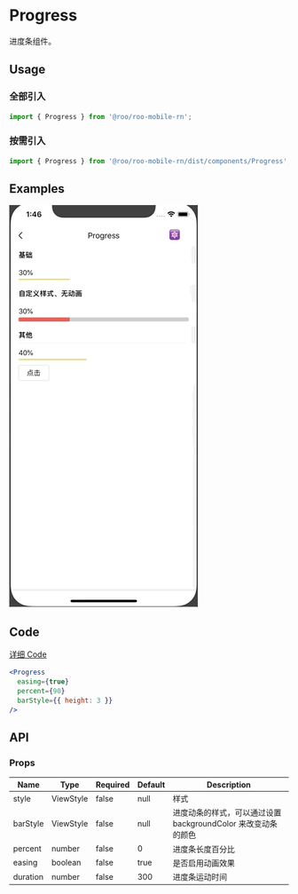 # Progress

进度条组件。

## Usage

### 全部引入
```js
import { Progress } from '@roo/roo-mobile-rn';
```

### 按需引入
```js
import { Progress } from '@roo/roo-mobile-rn/dist/components/Progress';
```

## Examples

![image](../images/Progress/1.gif)



## Code
[详细 Code](https://github.com/Meituan-Dianping/beeshell/tree/master/examples/Progress/index.tsx)

```jsx
<Progress
  easing={true}
  percent={90}
  barStyle={{ height: 3 }}
/>
```

## API

### Props

| Name | Type | Required | Default | Description |
| ---- | ---- | ---- | ---- | ---- |
| style | ViewStyle | false | null | 样式 |
| barStyle | ViewStyle | false | null | 进度动条的样式，可以通过设置 backgroundColor 来改变动条的颜色 |
| percent | number | false | 0 | 进度条长度百分比 |
| easing | boolean | false | true | 是否启用动画效果 |
| duration | number | false | 300 | 进度条运动时间 |
